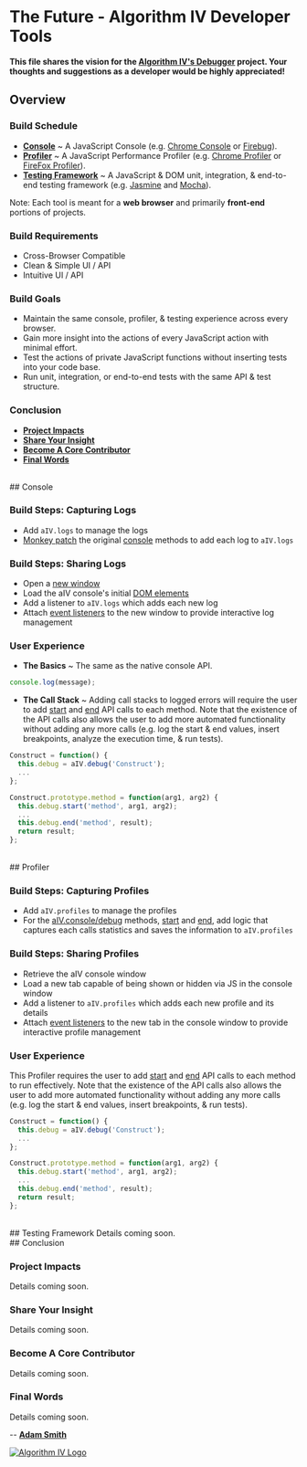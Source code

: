 # The Future - Algorithm IV Developer Tools

**This file shares the vision for the [Algorithm IV's Debugger](https://github.com/imaginate/algorithmIV-javascript-debugger) project. Your thoughts and suggestions as a developer would be highly appreciated!**

## Overview

### Build Schedule
- **[Console](#console)** ~ A JavaScript Console (e.g. [Chrome Console](https://developer.chrome.com/devtools#console) or [Firebug](http://getfirebug.com/)).
- **[Profiler](#profiler)** ~ A JavaScript Performance Profiler (e.g. [Chrome Profiler](https://developer.chrome.com/devtools#javascript-performance) or [FireFox Profiler](https://developer.mozilla.org/en-US/docs/Tools/Profiler)).
- **[Testing Framework](#test)** ~ A JavaScript & DOM unit, integration, & end-to-end testing framework (e.g. [Jasmine](http://jasmine.github.io/) and [Mocha](http://mochajs.org/)).

Note: Each tool is meant for a **web browser** and primarily **front-end** portions of projects.

### Build Requirements
- Cross-Browser Compatible
- Clean & Simple UI / API
- Intuitive UI / API

### Build Goals
- Maintain the same console, profiler, & testing experience across every browser.
- Gain more insight into the actions of every JavaScript action with minimal effort.
- Test the actions of private JavaScript functions without inserting tests into your code base.
- Run unit, integration, or end-to-end tests with the same API & test structure.

### Conclusion
- **[Project Impacts](#impact)**
- **[Share Your Insight](#share)**
- **[Become A Core Contributor](#contribute)**
- **[Final Words](#final)**

<br />
## <a name="console"></a>Console

### Build Steps: Capturing Logs
- Add ``` aIV.logs ``` to manage the logs
- [Monkey patch](http://www.reigndropsfall.net/2010/06/15/monkey-patching/) the original [console](https://developer.mozilla.org/en-US/docs/Web/API/Console) methods to add each log to ``` aIV.logs ```

### Build Steps: Sharing Logs
- Open a [new window](http://www.quirksmode.org/js/popup.html)
- Load the aIV console's initial [DOM elements](https://developer.mozilla.org/en-US/docs/Web/API/Document_Object_Model)
- Add a listener to ``` aIV.logs ``` which adds each new log
- Attach [event listeners](https://developer.mozilla.org/en-US/docs/Web/API/EventTarget/addEventListener) to the new window to provide interactive log management

### User Experience
- **The Basics** ~ The same as the native console API.

```javascript
console.log(message);
```

- **The Call Stack** ~ Adding call stacks to logged errors will require the user to add [start](https://github.com/imaginate/algorithmIV-javascript-debugger/blob/cef372b0/src/pre-compiled-parts/classes/debug/logging-methods.js#L119-145) and [end](https://github.com/imaginate/algorithmIV-javascript-debugger/blob/cef372b0/src/pre-compiled-parts/classes/debug/logging-methods.js#L206-231) API calls to each method. Note that the existence of the API calls also allows the user to add more automated functionality without adding any more calls (e.g. log the start & end values, insert breakpoints, analyze the execution time, & run tests).

```javascript
Construct = function() {
  this.debug = aIV.debug('Construct');
  ...
};

Construct.prototype.method = function(arg1, arg2) {
  this.debug.start('method', arg1, arg2);
  ...
  this.debug.end('method', result);
  return result;
};
```

<br />
## <a name="profiler"></a>Profiler

### Build Steps: Capturing Profiles
- Add ``` aIV.profiles ``` to manage the profiles
- For the [aIV.console/debug](https://github.com/imaginate/algorithmIV-javascript-debugger/blob/86710137/src/pre-compiled-parts/public-api.js) methods, [start](https://github.com/imaginate/algorithmIV-javascript-debugger/blob/cef372b0/src/pre-compiled-parts/classes/debug/logging-methods.js#L119-145) and [end](https://github.com/imaginate/algorithmIV-javascript-debugger/blob/cef372b0/src/pre-compiled-parts/classes/debug/logging-methods.js#L206-231), add logic that captures each calls statistics and saves the information to ``` aIV.profiles ```

### Build Steps: Sharing Profiles
- Retrieve the aIV console window
- Load a new tab capable of being shown or hidden via JS in the console window
- Add a listener to ``` aIV.profiles ``` which adds each new profile and its details
- Attach [event listeners](https://developer.mozilla.org/en-US/docs/Web/API/EventTarget/addEventListener) to the new tab in the console window to provide interactive profile management

### User Experience
This Profiler requires the user to add [start](https://github.com/imaginate/algorithmIV-javascript-debugger/blob/cef372b0/src/pre-compiled-parts/classes/debug/logging-methods.js#L119-145) and [end](https://github.com/imaginate/algorithmIV-javascript-debugger/blob/cef372b0/src/pre-compiled-parts/classes/debug/logging-methods.js#L206-231) API calls to each method to run effectively. Note that the existence of the API calls also allows the user to add more automated functionality without adding any more calls (e.g. log the start & end values, insert breakpoints, & run tests).
```javascript
Construct = function() {
  this.debug = aIV.debug('Construct');
  ...
};

Construct.prototype.method = function(arg1, arg2) {
  this.debug.start('method', arg1, arg2);
  ...
  this.debug.end('method', result);
  return result;
};
```

<br />
## <a name="test"></a>Testing Framework
Details coming soon.

<br />
## Conclusion


### <a name="impact"></a>Project Impacts
Details coming soon.


### <a name="share"></a>Share Your Insight
Details coming soon.


### <a name="contribute"></a>Become A Core Contributor
Details coming soon.


### <a name="final"></a>Final Words
Details coming soon.


--
**[Adam Smith](https://github.com/imaginate)**

<a href="http://www.algorithmiv.com"><img src="http://www.algorithmiv.com/images/aIV-logo.png" alt="Algorithm IV Logo" /></a>